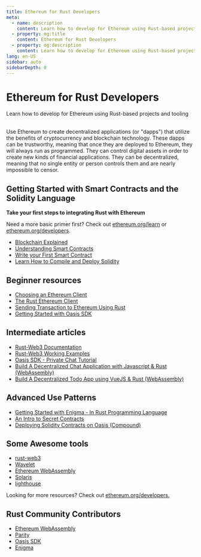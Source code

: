 ```yaml
---
title: Ethereum for Rust Developers
meta:
  - name: description
    content: Learn how to develop for Ethereum using Rust-based projects and tooling
  - property: og:title
    content: Ethereum for Rust Developers
  - property: og:description
    content: Learn how to develop for Ethereum using Rust-based projects and tooling
lang: en-US
sidebar: auto
sidebarDepth: 0
---
```


# Ethereum for Rust Developers
<div class="featured">Learn how to develop for Ethereum using Rust-based projects and tooling</div><br>

Use Ethereum to create decentralized applications (or "dapps") that utilize the benefits of cryptocurrency and blockchain technology. These dapps can be trustworthy, meaning that once they are deployed to Ethereum, they will always run as programmed. They can control digital assets in order to create new kinds of financial applications. They can be decentralized, meaning that no single entity or person controls them and are nearly impossible to censor.

## Getting Started with Smart Contracts and the Solidity Language

**Take your first steps to integrating Rust with Ethereum**

Need a more basic primer first? Check out [ethereum.org/learn](/learn/) or [ethereum.org/developers](/developers/).

- [Blockchain Explained](https://kauri.io/article/d55684513211466da7f8cc03987607d5/blockchain-explained)
- [Understanding Smart Contracts](https://kauri.io/article/e4f66c6079e74a4a9b532148d3158188/ethereum-101-part-5-the-smart-contract)
- [Write your First Smart Contract](https://kauri.io/article/124b7db1d0cf4f47b414f8b13c9d66e2/remix-ide-your-first-smart-contract)
- [Learn How to Compile and Deploy Solidity](https://kauri.io/article/973c5f54c4434bb1b0160cff8c695369/understanding-smart-contract-compilation-and-deployment)

## Beginner resources

- [Choosing an Ethereum Client](https://www.trufflesuite.com/docs/truffle/reference/choosing-an-ethereum-client)
- [The Rust Ethereum Client](https://wiki.parity.io/Setup)
- [Sending Transaction to Ethereum Using Rust](https://kauri.io/article/97c85229c66445759bb0ce642224d364/sending-ethereum-transactions-with-rust)
- [Getting Started with Oasis SDK](https://docs.oasis.dev/tutorials/ballot.html#prerequisites)

## Intermediate articles
- [Rust-Web3 Documentation](https://tomusdrw.github.io/rust-web3/web3/index.html)
- [Rust-Web3 Working Examples](https://github.com/tomusdrw/rust-web3/blob/master/examples)
- [Oasis SDK - Private Chat Tutorial](https://docs.oasis.dev/tutorials/messaging.html)
- [Build A Decentralized Chat Application with Javascript & Rust (WebAssembly)](https://wavelet.perlin.net/docs/examples/decentralized-chat-app)
- [Build A Decentralized Todo App using VueJS & Rust (WebAssembly)](https://wavelet.perlin.net/docs/examples/decentralized-todo-app)

## Advanced Use Patterns
- [Getting Started with Enigma - In Rust Programming Language](https://blog.enigma.co/getting-started-with-discovery-the-rust-programming-language-4d1e0b06de15)
- [An Intro to Secret Contracts](https://blog.enigma.co/getting-started-with-enigma-an-intro-to-secret-contracts-cdba4fe501c2)
- [Deploying Solidity Contracts on Oasis (Compound)](https://docs.oasis.dev/tutorials/deploy-solidity.html#deploy-using-truffle)

## Some Awesome tools 
- [rust-web3](https://github.com/tomusdrw/rust-web3)
- [Wavelet](https://wavelet.perlin.net/)
- [Ethereum WebAssembly](https://ewasm.readthedocs.io/en/mkdocs/)
- [Solaris](https://github.com/paritytech/sol-rs)
- [lighthouse](http://lighthouse-book.sigmaprime.io/)

Looking for more resources? Check out [ethereum.org/developers.](/developers/)	

## Rust Community Contributors
- [Ethereum WebAssembly](https://gitter.im/ewasm/Lobby)
- [Parity](https://gitter.im/paritytech/parity)
- [Oasis SDK](https://t.me/oasislabs)
- [Enigma](https://discord.gg/SJK32GY)
